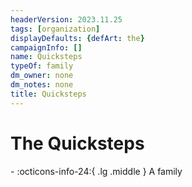 ```yaml
---
headerVersion: 2023.11.25
tags: [organization]
displayDefaults: {defArt: the}
campaignInfo: []
name: Quicksteps
typeOf: family
dm_owner: none
dm_notes: none
title: Quicksteps
---
```

# The Quicksteps
<div class="grid cards ext-narrow-margin ext-one-column" markdown>
-
   :octicons-info-24:{ .lg .middle } A family  
</div>


